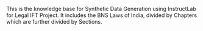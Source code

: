 This is the knowledge base for Synthetic Data Generation using InstructLab for Legal IFT Project. It includes the BNS Laws of India, divided by Chapters which are further divided by Sections.
